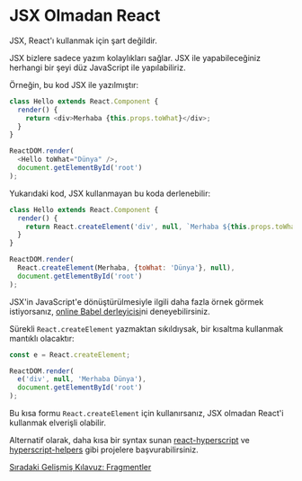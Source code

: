 <h1>JSX Olmadan React</h1>

JSX, React'ı kullanmak için şart değildir.

JSX bizlere sadece yazım kolaylıkları sağlar. JSX ile yapabileceğiniz herhangi bir şeyi düz JavaScript ile yapılabiliriz.

Örneğin, bu kod JSX ile yazılmıştır:

```js
class Hello extends React.Component {
  render() {
    return <div>Merhaba {this.props.toWhat}</div>;
  }
}

ReactDOM.render(
  <Hello toWhat="Dünya" />,
  document.getElementById('root')
);
```

Yukarıdaki kod, JSX kullanmayan bu koda derlenebilir:

```js
class Hello extends React.Component {
  render() {
    return React.createElement('div', null, `Merhaba ${this.props.toWhat}`);
  }
}

ReactDOM.render(
  React.createElement(Merhaba, {toWhat: 'Dünya'}, null),
  document.getElementById('root')
);
```

JSX'in JavaScript'e dönüştürülmesiyle ilgili daha fazla örnek görmek istiyorsanız, <a href="https://babeljs.io/repl/#?presets=react&code_lz=GYVwdgxgLglg9mABACwKYBt1wBQEpEDeAUIogE6pQhlIA8AJjAG4B8AEhlogO5xnr0AhLQD0jVgG4iAXyJA">online Babel derleyicisi</a>ni deneyebilirsiniz.

Sürekli `React.createElement` yazmaktan sıkıldıysak, bir kısaltma kullanmak mantıklı olacaktır:

```js
const e = React.createElement;

ReactDOM.render(
  e('div', null, 'Merhaba Dünya'),
  document.getElementById('root')
);
```

Bu kısa formu `React.createElement` için kullanırsanız, JSX olmadan React'i kullanmak elverişli olabilir.

Alternatif olarak, daha kısa bir syntax sunan <a href="https://github.com/mlmorg/react-hyperscript">react-hyperscript</a> ve <a href="https://github.com/ohanhi/hyperscript-helpers">hyperscript-helpers</a> gibi projelere başvurabilirsiniz.

<a href="https://omergulcicek.github.io/reactjs/fragmentler">Sıradaki Gelişmiş Kılavuz: Fragmentler</a>
